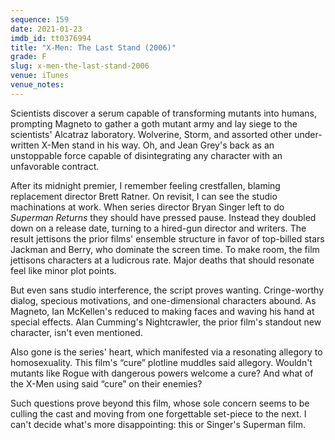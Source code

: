 ```yaml
---
sequence: 159
date: 2021-01-23
imdb_id: tt0376994
title: "X-Men: The Last Stand (2006)"
grade: F
slug: x-men-the-last-stand-2006
venue: iTunes
venue_notes:
---
```


Scientists discover a serum capable of transforming mutants into humans, prompting Magneto to gather a goth mutant army and lay siege to the scientists' Alcatraz laboratory. Wolverine, Storm, and assorted other under-written X-Men stand in his way. Oh, and Jean Grey's back as an unstoppable force capable of disintegrating any character with an unfavorable contract.

<!-- end -->

After its midnight premier, I remember feeling crestfallen, blaming replacement director Brett Ratner. On revisit, I can see the studio machinations at work. When series director Bryan Singer left to do <span data-imdb-id="tt0348150">_Superman Returns_</span> they should have pressed pause. Instead they doubled down on a release date, turning to a hired-gun director and writers. The result jettisons the prior films' ensemble structure in favor of top-billed stars Jackman and Berry, who dominate the screen time. To make room, the film jettisons characters at a ludicrous rate. Major deaths that should resonate feel like minor plot points.

But even sans studio interference, the script proves wanting. Cringe-worthy dialog, specious motivations, and one-dimensional characters abound. As Magneto, Ian McKellen's reduced to making faces and waving his hand at special effects. Alan Cumming's Nightcrawler, the prior film's standout new character, isn't even mentioned.

Also gone is the series' heart, which manifested via a resonating allegory to homosexuality. This film's “cure” plotline muddles said allegory. Wouldn't mutants like Rogue with dangerous powers welcome a cure? And what of the X-Men using said “cure” on their enemies?

Such questions prove beyond this film, whose sole concern seems to be culling the cast and moving from one forgettable set-piece to the next. I can't decide what's more disappointing: this or Singer's Superman film.

